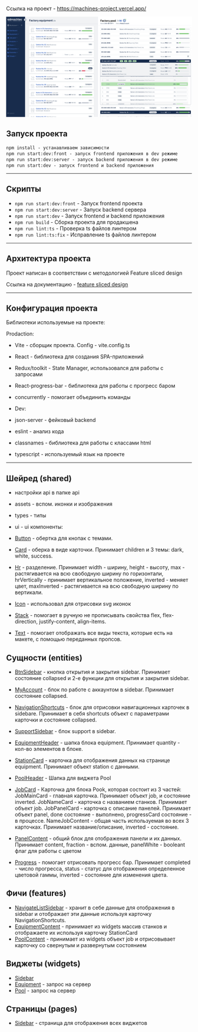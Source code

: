 Ссылка на проект - https://machines-project.vercel.app/

![Иллюстрация к проекту](https://github.com/KirillR12/machines-project/blob/main/src/shared/assets/img/image.png)

## Запуск проекта

```
npm install - устанавливаем зависимости
npm run start:dev:front - запуск frontend приложения в dev режиме
npm run start:dev:server - запуск backend приложения в dev режиме
npm run start:dev - запуск frontend и backend приложения
```

----

## Скрипты

- `npm run start:dev:front` - Запуск frontend проектa
- `npm run start:dev:server` - Запуск backend сервера
- `npm run start:dev` - Запуск frontend и backend приложения
- `npm run build` - Сборка проекта для продакшена
- `npm run lint:ts` - Проверка ts файлов линтером 
- `npm run lint:ts:fix` - Исправление ts файлов линтером

----

## Архитектура проекта

Проект написан в соответствии с методологией Feature sliced design

Ссылка на документацию - [feature sliced design](https://feature-sliced.design/docs/get-started/tutorial)

----

## Конфигурация проекта

Библиотеки используемые на проекте:

Prodaction:
- Vite - сборщик проекта. Config - vite.config.ts
- React - библиотека для создания SPA-приложений
- Redux/toolkit - State Manager, использовался для работы с запросами
- React-progress-bar - библиотека для работы с прогресс баром 
- concurrently - помогает объединить команды

- Dev:
- json-server - фейковый backend
- eslint - анализ кода
- classnames - библиотека для работы с классами html
- typescript - используемый язык на проекте

----

## Шейред (shared)

- настройки api в папке api
- assets - вспом. иконки и изображения
- types - типы 
- ui - ui компоненты: 

- [Button](/src/shared/Button) - обертка для кнопак с темами.
- [Card](/src/shared/Card) - оберка в виде карточки. 
Принимает children и 3 темы: dark, white, success.
- [Hr](/src/shared/Hr) - разделение. 
Принимает width - ширину, height - высоту, max - растягивается на всю свободную ширину по горизонтали, hrVertically - принимает вертикальное положение, inverted - меняет цвет, maxInverted - растягивается на всю свободную ширину по вертикали.
- [Icon](/src/shared/Icon) - использовал для отрисовки svg иконок
- [Stack](/src/shared/Stack) - помогает в ручную не прописывать свойства flex, flex-direction, justify-content, align-items.
- [Text](/src/shared/Text) - помогает отображать все виды текста, которые есть на макете, с помощью переданных пропсов.


## Сущности (entities)

- [BtnSidebar](/src/entities/BtnSidebar) - кнопка открытия и закрытия sidebar. Принимает состояние collapsed и 2-е функции для открытия и закрытия sidebar.
- [MyAccount](/src/entities/MyAccount) - блок по работе с аккаунтом в sidebar. Принимает состояние collapsed.
- [NavigationShortcuts](/src/entities/NavigationShortcuts) - блок для отрисовки навигационных карточек в sidebare. Принимает в себя shortcuts объект с параметрами карточки и состояние collapsed.
- [SupportSidebar](/src/entities/SupportSidebar) - блок support в sidebar.

- [EquipmentHeader](/src/entities/EquipmentHeader) - шапка блока equipment. Принимает quantity - кол-во элементов в блоке.
- [StationCard](/src/entities/StationCard) - карточка для отображения данных на странице equipment. Принимает объект station с данными.

- [PoolHeader](/src/entities/PoolHeader) - Шапка для виджета Pool
- [JobCard](/src/entities/JobCard) - Карточка для блока Pook, которая состоит из 3 частей: 
JobMainCard - главная карточка. Принимает объект job, и состояние inverted.
JobNameCard - карточка с названием станков. Принимает объект job.
JobPanelCard - карточка с описание панелей. Принимает объект panel, done состояние - выполнено, progressCard состояние - в процессе.
NameJobContent - общая часть используемая во всех 3 карточках. Принимает название/описание, inverted - состояние.

- [PanelContent](/src/entities/PanelContent) - общий блок для отображения панели и их данных. Принимает content, fraction - вспом. данные, panelWhite - booleant флаг для работы с цветом
- [Progress](/src/entities/Progress) - помогает отрисовать прогресс бар. Принимает completed - число прогресса, status - статус для отображения определенное цветовой гаммы, inverted - состояние для изменения цвета.

## Фичи (features)

- [NavigateListSidebar](/src/features/NavigateListSidebar) - хранит в себе данные для отображения в sidebar и отображает эти данные используя карточку NavigationShortcuts.
- [EquipmentContent](/src/features/EquipmentContent) - принимает из widgets массив станков и отображаете их используя карточку StationCard
- [PoolContent](/src/features/PoolContent) - принимает из widgets объект job и отрисовывает карточку со свернутым и развернутым состоянием

## Виджеты (widgets)

- [Sidebar](/src/widgets/Sidebar)
- [Equipment](/src/widgets/Equipment) - запрос на сервер
- [Pool](/src/widgets/Pool) - запрос на сервер

## Страницы (pages)

- [Sidebar](/src/pages/MainPage) - страница для отображения всех виджетов
